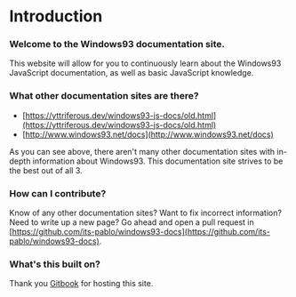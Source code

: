 # Introduction

### Welcome to the Windows93 documentation site.

This website will allow for you to continuously learn about the Windows93 JavaScript documentation, as well as basic JavaScript knowledge.

### What other documentation sites are there?

* [https://yttriferous.dev/windows93-js-docs/old.html](https://yttriferous.dev/windows93-js-docs/old.html)
* [http://www.windows93.net/docs](http://www.windows93.net/docs)

As you can see above, there aren't many other documentation sites with in-depth information about Windows93. This documentation site strives to be the best out of all 3.

### How can I contribute?

Know of any other documentation sites? Want to fix incorrect information? Need to write up a new page? Go ahead and open a pull request in [https://github.com/its-pablo/windows93-docs](https://github.com/its-pablo/windows93-docs).

### What's this built on?

Thank you [Gitbook](http://www.gitbook.com) for hosting this site.
